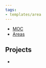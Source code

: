 ```yaml
---
tags:
- templates/area
---
```

<nav aria-label="Breadcrumb" class="custom-breadcrumb">
    <ul>
        <li><a href="obsidian://advanced-uri?vault=Donaldo&filepath=MOC"> MOC</a></li>
        <li><a href="obsidian://advanced-uri?vault=Donaldo&filepath=PARA/2. Areas/2. Areas"> Areas</a></li>
    </ul>
</nav>

## Projects 
- 